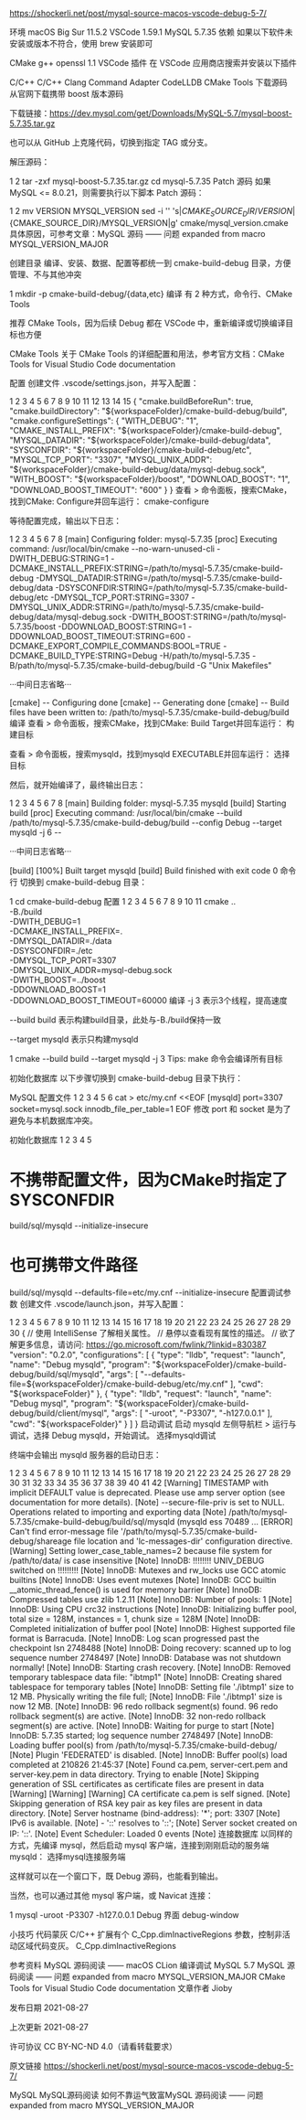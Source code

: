 https://shockerli.net/post/mysql-source-macos-vscode-debug-5-7/

环境
macOS Big Sur 11.5.2
VSCode 1.59.1
MySQL 5.7.35
依赖
如果以下软件未安装或版本不符合，使用 brew 安装即可

CMake
g++
openssl 1.1
VSCode 插件
在 VSCode 应用商店搜索并安装以下插件

C/C++
C/C++ Clang Command Adapter
CodeLLDB
CMake Tools
下载源码
从官网下载携带 boost 版本源码

下载链接：https://dev.mysql.com/get/Downloads/MySQL-5.7/mysql-boost-5.7.35.tar.gz

也可以从 GitHub 上克隆代码，切换到指定 TAG 或分支。

解压源码：

1
2
tar -zxf mysql-boost-5.7.35.tar.gz
cd mysql-5.7.35
Patch 源码
如果 MySQL <= 8.0.21，则需要执行以下脚本 Patch 源码：

1
2
mv VERSION MYSQL_VERSION
sed -i '' 's|${CMAKE_SOURCE_DIR}/VERSION|${CMAKE_SOURCE_DIR}/MYSQL_VERSION|g' cmake/mysql_version.cmake
具体原因，可参考文章：MySQL 源码 —— 问题 expanded from macro MYSQL_VERSION_MAJOR

创建目录
编译、安装、数据、配置等都统一到 cmake-build-debug 目录，方便管理、不与其他冲突

1
mkdir -p cmake-build-debug/{data,etc}
编译
有 2 种方式，命令行、CMake Tools

推荐 CMake Tools，因为后续 Debug 都在 VSCode 中，重新编译或切换编译目标也方便

CMake Tools
关于 CMake Tools 的详细配置和用法，参考官方文档：CMake Tools for Visual Studio Code documentation

配置
创建文件 .vscode/settings.json，并写入配置：

1
2
3
4
5
6
7
8
9
10
11
12
13
14
15
{
"cmake.buildBeforeRun": true,
"cmake.buildDirectory": "${workspaceFolder}/cmake-build-debug/build",
"cmake.configureSettings": {
"WITH_DEBUG": "1",
"CMAKE_INSTALL_PREFIX": "${workspaceFolder}/cmake-build-debug",
"MYSQL_DATADIR": "${workspaceFolder}/cmake-build-debug/data",
"SYSCONFDIR": "${workspaceFolder}/cmake-build-debug/etc",
"MYSQL_TCP_PORT": "3307",
"MYSQL_UNIX_ADDR": "${workspaceFolder}/cmake-build-debug/data/mysql-debug.sock",
"WITH_BOOST": "${workspaceFolder}/boost",
"DOWNLOAD_BOOST": "1",
"DOWNLOAD_BOOST_TIMEOUT": "600"
}
}
查看 > 命令面板，搜索CMake，找到CMake: Configure并回车运行： cmake-configure

等待配置完成，输出以下日志：

1
2
3
4
5
6
7
8
[main] Configuring folder: mysql-5.7.35
[proc] Executing command: /usr/local/bin/cmake --no-warn-unused-cli -DWITH_DEBUG:STRING=1 -DCMAKE_INSTALL_PREFIX:STRING=/path/to/mysql-5.7.35/cmake-build-debug -DMYSQL_DATADIR:STRING=/path/to/mysql-5.7.35/cmake-build-debug/data -DSYSCONFDIR:STRING=/path/to/mysql-5.7.35/cmake-build-debug/etc -DMYSQL_TCP_PORT:STRING=3307 -DMYSQL_UNIX_ADDR:STRING=/path/to/mysql-5.7.35/cmake-build-debug/data/mysql-debug.sock -DWITH_BOOST:STRING=/path/to/mysql-5.7.35/boost -DDOWNLOAD_BOOST:STRING=1 -DDOWNLOAD_BOOST_TIMEOUT:STRING=600 -DCMAKE_EXPORT_COMPILE_COMMANDS:BOOL=TRUE -DCMAKE_BUILD_TYPE:STRING=Debug -H/path/to/mysql-5.7.35 -B/path/to/mysql-5.7.35/cmake-build-debug/build -G "Unix Makefiles"

···中间日志省略···

[cmake] -- Configuring done
[cmake] -- Generating done
[cmake] -- Build files have been written to: /path/to/mysql-5.7.35/cmake-build-debug/build
编译
查看 > 命令面板，搜索CMake，找到CMake: Build Target并回车运行： 构建目标

查看 > 命令面板，搜索mysqld，找到mysqld EXECUTABLE并回车运行： 选择目标

然后，就开始编译了，最终输出日志：

1
2
3
4
5
6
7
8
[main] Building folder: mysql-5.7.35 mysqld
[build] Starting build
[proc] Executing command: /usr/local/bin/cmake --build /path/to/mysql-5.7.35/cmake-build-debug/build --config Debug --target mysqld -j 6 --

···中间日志省略···

[build] [100%] Built target mysqld
[build] Build finished with exit code 0
命令行
切换到 cmake-build-debug 目录：

1
cd cmake-build-debug
配置
1
2
3
4
5
6
7
8
9
10
11
cmake .. \
-B./build \
-DWITH_DEBUG=1 \
-DCMAKE_INSTALL_PREFIX=. \
-DMYSQL_DATADIR=./data \
-DSYSCONFDIR=./etc \
-DMYSQL_TCP_PORT=3307 \
-DMYSQL_UNIX_ADDR=mysql-debug.sock \
-DWITH_BOOST=../boost \
-DDOWNLOAD_BOOST=1 \
-DDOWNLOAD_BOOST_TIMEOUT=60000
编译
-j 3 表示3个线程，提高速度

--build build 表示构建build目录，此处与-B./build保持一致

--target mysqld 表示只构建mysqld

1
cmake --build build --target mysqld -j 3
Tips: make 命令会编译所有目标

初始化数据库
以下步骤切换到 cmake-build-debug 目录下执行：

MySQL 配置文件
1
2
3
4
5
6
cat > etc/my.cnf <<EOF
[mysqld]
port=3307
socket=mysql.sock
innodb_file_per_table=1
EOF
修改 port 和 socket 是为了避免与本机数据库冲突。

初始化数据库
1
2
3
4
5
# 不携带配置文件，因为CMake时指定了SYSCONFDIR
build/sql/mysqld --initialize-insecure

# 也可携带文件路径
build/sql/mysqld --defaults-file=etc/my.cnf --initialize-insecure
配置调试参数
创建文件 .vscode/launch.json，并写入配置：

1
2
3
4
5
6
7
8
9
10
11
12
13
14
15
16
17
18
19
20
21
22
23
24
25
26
27
28
29
30
{
// 使用 IntelliSense 了解相关属性。
// 悬停以查看现有属性的描述。
// 欲了解更多信息，请访问: https://go.microsoft.com/fwlink/?linkid=830387
"version": "0.2.0",
"configurations": [
{
"type": "lldb",
"request": "launch",
"name": "Debug mysqld",
"program": "${workspaceFolder}/cmake-build-debug/build/sql/mysqld",
"args": [
"--defaults-file=${workspaceFolder}/cmake-build-debug/etc/my.cnf"
],
"cwd": "${workspaceFolder}"
},
{
"type": "lldb",
"request": "launch",
"name": "Debug mysql",
"program": "${workspaceFolder}/cmake-build-debug/build/client/mysql",
"args": [
"-uroot",
"-P3307",
"-h127.0.0.1"
],
"cwd": "${workspaceFolder}"
}
]
}
启动调试
启动 mysqld
左侧导航栏 > 运行与调试，选择 Debug mysqld，开始调试。 选择mysqld调试

终端中会输出 mysqld 服务器的启动日志：

1
2
3
4
5
6
7
8
9
10
11
12
13
14
15
16
17
18
19
20
21
22
23
24
25
26
27
28
29
30
31
32
33
34
35
36
37
38
39
40
41
42
[Warning] TIMESTAMP with implicit DEFAULT value is deprecated. Please use amp server option (see documentation for more details).
[Note] --secure-file-priv is set to NULL. Operations related to importing and exporting data
[Note] /path/to/mysql-5.7.35/cmake-build-debug/build/sql/mysqld (mysqld ess 70489 ...
[ERROR] Can't find error-message file '/path/to/mysql-5.7.35/cmake-build-debug/shareage file location and 'lc-messages-dir' configuration directive.
[Warning] Setting lower_case_table_names=2 because file system for /path/to/data/ is case insensitive
[Note] InnoDB: !!!!!!!! UNIV_DEBUG switched on !!!!!!!!!
[Note] InnoDB: Mutexes and rw_locks use GCC atomic builtins
[Note] InnoDB: Uses event mutexes
[Note] InnoDB: GCC builtin __atomic_thread_fence() is used for memory barrier
[Note] InnoDB: Compressed tables use zlib 1.2.11
[Note] InnoDB: Number of pools: 1
[Note] InnoDB: Using CPU crc32 instructions
[Note] InnoDB: Initializing buffer pool, total size = 128M, instances = 1, chunk size = 128M
[Note] InnoDB: Completed initialization of buffer pool
[Note] InnoDB: Highest supported file format is Barracuda.
[Note] InnoDB: Log scan progressed past the checkpoint lsn 2748488
[Note] InnoDB: Doing recovery: scanned up to log sequence number 2748497
[Note] InnoDB: Database was not shutdown normally!
[Note] InnoDB: Starting crash recovery.
[Note] InnoDB: Removed temporary tablespace data file: "ibtmp1"
[Note] InnoDB: Creating shared tablespace for temporary tables
[Note] InnoDB: Setting file './ibtmp1' size to 12 MB. Physically writing the file full;
[Note] InnoDB: File './ibtmp1' size is now 12 MB.
[Note] InnoDB: 96 redo rollback segment(s) found. 96 redo rollback segment(s) are active.
[Note] InnoDB: 32 non-redo rollback segment(s) are active.
[Note] InnoDB: Waiting for purge to start
[Note] InnoDB: 5.7.35 started; log sequence number 2748497
[Note] InnoDB: Loading buffer pool(s) from /path/to/mysql-5.7.35/cmake-build-debug/
[Note] Plugin 'FEDERATED' is disabled.
[Note] InnoDB: Buffer pool(s) load completed at 210826 21:45:37
[Note] Found ca.pem, server-cert.pem and server-key.pem in data directory. Trying to enable
[Note] Skipping generation of SSL certificates as certificate files are present in data
[Warning]
[Warning]
[Warning] CA certificate ca.pem is self signed.
[Note] Skipping generation of RSA key pair as key files are present in data directory.
[Note] Server hostname (bind-address): '*'; port: 3307
[Note] IPv6 is available.
[Note]   - '::' resolves to '::';
[Note] Server socket created on IP: '::'.
[Note] Event Scheduler: Loaded 0 events
[Note]
连接数据库
以同样的方式，先编译 mysql，然后启动 mysql 客户端，连接到刚刚启动的服务端 mysqld： 选择mysql连接服务端

这样就可以在一个窗口下，既 Debug 源码，也能看到输出。

当然，也可以通过其他 mysql 客户端，或 Navicat 连接：

1
mysql -uroot -P3307 -h127.0.0.1
Debug 界面
debug-window

小技巧
代码蒙灰
C/C++ 扩展有个 C_Cpp.dimInactiveRegions 参数，控制非活动区域代码变灰。 C_Cpp.dimInactiveRegions

参考资料
MySQL 源码阅读 —— macOS CLion 编译调试 MySQL 5.7
MySQL 源码阅读 —— 问题 expanded from macro MYSQL_VERSION_MAJOR
CMake Tools for Visual Studio Code documentation
文章作者 Jioby

发布日期 2021-08-27

上次更新 2021-08-27

许可协议 CC BY-NC-ND 4.0（请看转载要求）

原文链接 https://shockerli.net/post/mysql-source-macos-vscode-debug-5-7/

MySQL MySQL源码阅读
如何不靠运气致富MySQL 源码阅读 —— 问题 expanded from macro MYSQL_VERSION_MAJOR 
